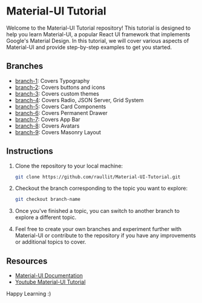 # Material-UI Tutorial

Welcome to the Material-UI Tutorial repository! This tutorial is designed to help you learn Material-UI, a popular React UI framework that implements Google's Material Design. In this tutorial, we will cover various aspects of Material-UI and provide step-by-step examples to get you started.

## Branches

- [branch-1](https://github.com/raullit/Material-UI-Tutorial/tree/main): Covers Typography
- [branch-2](https://github.com/raullit/Material-UI-Tutorial/tree/button-icon): Covers buttons and icons
- [branch-3](https://github.com/raullit/Material-UI-Tutorial/tree/customTheme): Covers custom themes
- [branch-4](https://github.com/raullit/Material-UI-Tutorial/tree/radio-jsonServer-gridSystem): Covers Radio, JSON Server, Grid System
- [branch-5](https://github.com/raullit/Material-UI-Tutorial/tree/card-components): Covers Card Components
- [branch-6](https://github.com/raullit/Material-UI-Tutorial/tree/permanentDrawer): Covers Permanent Drawer
- [branch-7](https://github.com/raullit/Material-UI-Tutorial/tree/appBar): Covers App Bar
- [branch-8](https://github.com/raullit/Material-UI-Tutorial/tree/avatar): Covers Avatars
- [branch-9](https://github.com/raullit/Material-UI-Tutorial/tree/Masonry): Covers Masonry Layout

## Instructions

1. Clone the repository to your local machine:

   ```bash
   git clone https://github.com/raullit/Material-UI-Tutorial.git
   ```

2. Checkout the branch corresponding to the topic you want to explore:

   ```bash
   git checkout branch-name
   ```
3. Once you've finished a topic, you can switch to another branch to explore a different topic.
4. Feel free to create your own branches and experiment further with Material-UI or contribute to the repository if you have any improvements or additional topics to cover.

## Resources
- [Material-UI Documentation](https://mui.com/material-ui/getting-started/overview/)
- [Youtube Material-UI Tutorial](https://youtube.com/playlist?list=PL4cUxeGkcC9gjxLvV4VEkZ6H6H4yWuS58)

Happy Learning :)
